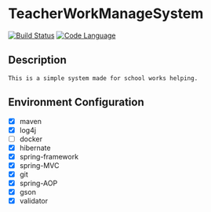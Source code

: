 # TeacherWorkManageSystem
[![Build Status](https://travis-ci.org/Icear/TeacherWorkManageSystem.svg?branch=master)](https://travis-ci.org/Icear/TeacherWorkManageSystem) [![Code Language](https://img.shields.io/badge/Java-1.8-brightgreen.svg)](https://github.com/Icear/TeacherWorkManageSystem)
## Description
    This is a simple system made for school works helping.

## Environment Configuration
- [x] maven
- [x] log4j
- [ ] docker
- [x] hibernate
- [x] spring-framework
- [x] spring-MVC
- [x] git
- [x] spring-AOP
- [x] gson
- [x] validator
